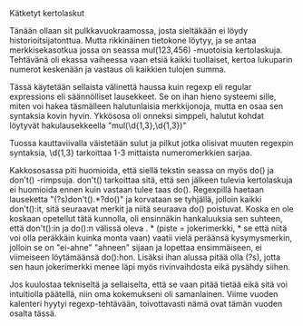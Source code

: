 Kätketyt kertolaskut

Tänään ollaan sit pulkkavuokraamossa, josta sieltäkään ei löydy historioitsijatonttua. Mutta rikkinäinen tietokone löytyy, ja se antaa merkkisekasotkua jossa on seassa mul(123,456) -muotoisia kertolaskuja. Tehtävänä oli ekassa vaiheessa vaan etsiä kaikki tuollaiset, kertoa lukuparin numerot keskenään ja vastaus oli kaikkien tulojen summa.

Tässä käytetään sellaista välinettä haussa kuin regexp eli regular expressions eli säännölliset lausekkeet. Se on ihan hieno systeemi sille, miten voi hakea täsmälleen halutunlaisia merkkijonoja, mutta en osaa sen syntaksia kovin hyvin. Ykkösosa oli onneksi simppeli, halutut kohdat löytyvät hakulausekkeella "mul\(\d{1,3}\,\d{1,3}\)"

Tuossa kauttaviivalla väistetään sulut ja pilkut jotka olisivat muuten regexpin syntaksia, \d{1,3} tarkoittaa 1-3 mittaista numeromerkkien sarjaa.

Kakkososassa piti huomioida, että siellä tekstin seassa on myös do() ja don't() -rimpsuja. don't() tarkoittaa sitä, että sen jälkeen tulevia kertolaskuja ei huomioida ennen kuin vastaan tulee taas do(). Regexpillä haetaan lauseketta "(?s)don't\(\).*?do\(\)" ja korvataan se tyhjällä, jolloin kaikki don't():it, sitä seuraavat merkit ja niitä seuraava do() poistuvat. Koska en ole koskaan opetellut tätä kunnolla, oli ensinnäkin hankaluuksia sen suhteen, että don't():in ja do():n välissä oleva . * (piste = jokerimerkki, * se että niitä voi olla peräkkäin kuinka monta vaan) vaatii vielä peräänsä kysymysmerkin, jolloin se on "ei-ahne" "ahneen" sijaan ja lopettaa ensimmäiseen, ei viimeiseen löytämäänsä do():hon. Lisäksi ihan alussa pitää olla (?s), jotta sen haun jokerimerkki menee läpi myös rivinvaihdosta eikä pysähdy siihen.

Jos kuulostaa tekniseltä ja sellaiselta, että se vaan pitää tietää eikä sitä voi intuitiolla päätellä, niin oma kokemukseni oli samanlainen. Viime vuoden kalenteri hyytyi regexp-tehtävään, toivottavasti nämä ovat tämän vuoden osalta tässä.
